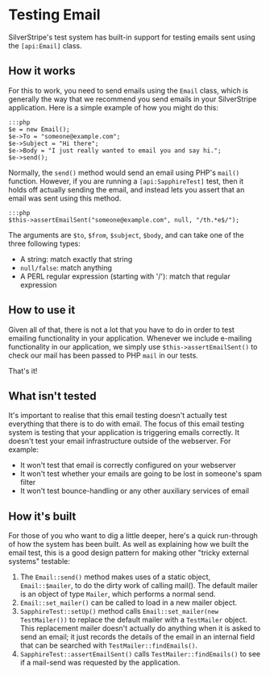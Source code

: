 # Testing Email

SilverStripe's test system has built-in support for testing emails sent using the `[api:Email]` class.

## How it works

For this to work, you need to send emails using the `Email` class,
which is generally the way that we recommend you send emails in your SilverStripe application.
Here is a simple example of how you might do this:

    :::php
    $e = new Email();
    $e->To = "someone@example.com";
    $e->Subject = "Hi there";
    $e->Body = "I just really wanted to email you and say hi.";
    $e->send();

Normally, the `send()` method would send an email using PHP's `mail()` function.
However, if you are running a `[api:SapphireTest]` test, then it holds off actually sending the email,
and instead lets you assert that an email was sent using this method.

    :::php
    $this->assertEmailSent("someone@example.com", null, "/th.*e$/");

The arguments are `$to`, `$from`, `$subject`, `$body`, and can take one of the three following types:

* A string: match exactly that string
* `null/false`: match anything
* A PERL regular expression (starting with '/'): match that regular expression

## How to use it

Given all of that, there is not a lot that you have to do in order to test emailing functionality in your application.
Whenever we include e-mailing functionality in our application,
we simply use `$this->assertEmailSent()` to check our mail has been passed to PHP `mail` in our tests.

That's it!

## What isn't tested

It's important to realise that this email testing doesn't actually test everything that there is to do with email.
The focus of this email testing system is testing that your application is triggering emails correctly.
It doesn't test your email infrastructure outside of the webserver. For example:

*  It won't test that email is correctly configured on your webserver
*  It won't test whether your emails are going to be lost in someone's spam filter
*  It won't test bounce-handling or any other auxiliary services of email

## How it's built

For those of you who want to dig a little deeper, here's a quick run-through of how the system has been built.
As well as explaining how we built the email test,
this is a good design pattern for making other "tricky external systems" testable:

1.  The `Email::send()` method makes uses of a static object, `Email::$mailer`, to do the dirty work of calling
mail().  The default mailer is an object of type `Mailer`, which performs a normal send.
2.  `Email::set_mailer()` can be called to load in a new mailer object.
3.  `SapphireTest::setUp()` method calls `Email::set_mailer(new TestMailer())` to replace the default mailer with a `TestMailer` object.  This replacement mailer doesn't actually do anything when it is asked to send an email; it just
records the details of the email in an internal field that can be searched with `TestMailer::findEmails()`.
4.  `SapphireTest::assertEmailSent()` calls `TestMailer::findEmails()` to see if a mail-send was requested by the
application.

